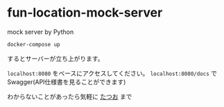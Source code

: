 # fun-location-mock-server
mock server by Python

```bash
docker-compose up 
```
するとサーバーが立ち上がります。

`localhost:8080` をベースにアクセスしてください。
`localhost:8080/docs` で Swagger(API仕様書を見ることができます)

わからないことがあったら気軽に [たつお](https://github.com/t4t5u0) まで
